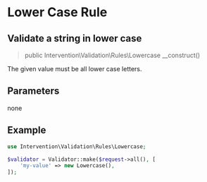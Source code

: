 # Lower Case Rule
## Validate a string in lower case

> public Intervention\Validation\Rules\Lowercase __construct()

The given value must be all lower case letters.

## Parameters

none

## Example

```php
use Intervention\Validation\Rules\Lowercase;

$validator = Validator::make($request->all(), [
    'my-value' => new Lowercase(),
]);
```


